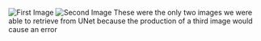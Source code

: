 ![First Image](https://imgur.com/a/qgweGZO)
![Second Image](https://imgur.com/a/CnKT3nU)
These were the only two images we were able to retrieve from UNet because the production of a third image would cause an error
